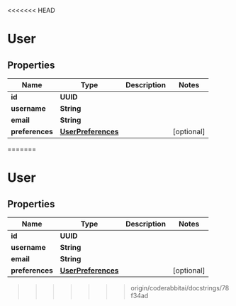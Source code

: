 <<<<<<< HEAD
# User

## Properties

| Name            | Type                                      | Description | Notes      |
|-----------------|-------------------------------------------|-------------|------------|
| **id**          | **UUID**                                  |             |            |
| **username**    | **String**                                |             |            |
| **email**       | **String**                                |             |            |
| **preferences** | [**UserPreferences**](UserPreferences.md) |             | [optional] |
=======


# User


## Properties

| Name | Type | Description | Notes |
|------------ | ------------- | ------------- | -------------|
|**id** | **UUID** |  |  |
|**username** | **String** |  |  |
|**email** | **String** |  |  |
|**preferences** | [**UserPreferences**](UserPreferences.md) |  |  [optional] |
>>>>>>> origin/coderabbitai/docstrings/78f34ad



